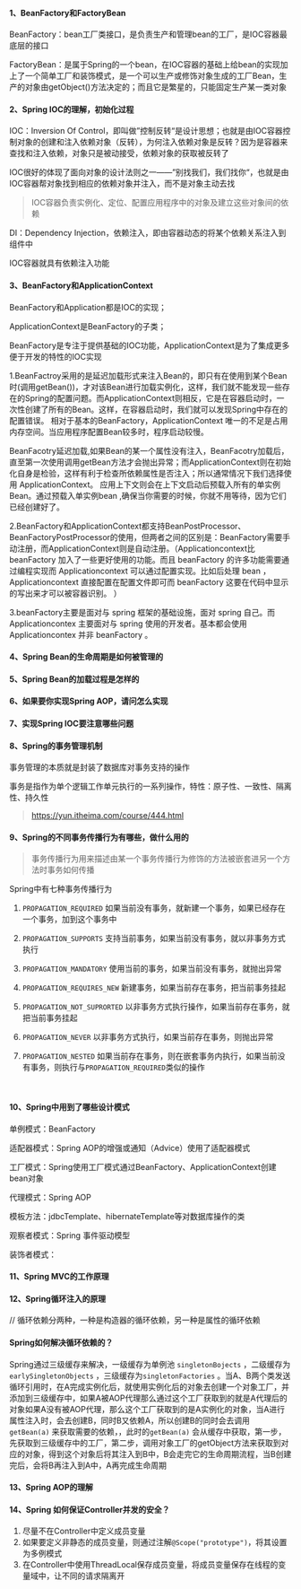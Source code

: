#### 1、BeanFactory和FactoryBean



BeanFactory：bean工厂类接口，是负责生产和管理bean的工厂，是IOC容器最底层的接口



FactoryBean：是属于Spring的一个bean，在IOC容器的基础上给bean的实现加上了一个简单工厂和装饰模式，是一个可以生产或修饰对象生成的工厂Bean，生产的对象由getObject()方法决定的；而且它是繁星的，只能固定生产某一类对象



#### 2、Spring IOC的理解，初始化过程

IOC：Inversion Of Control，即叫做”控制反转“是设计思想；也就是由IOC容器控制对象的创建和注入依赖对象（反转），为何注入依赖对象是反转？因为是容器来查找和注入依赖，对象只是被动接受，依赖对象的获取被反转了

IOC很好的体现了面向对象的设计法则之一——”别找我们，我们找你“，也就是由IOC容器帮对象找到相应的依赖对象并注入，而不是对象主动去找

> IOC容器负责实例化、定位、配置应用程序中的对象及建立这些对象间的依赖



DI：Dependency Injection，依赖注入，即由容器动态的将某个依赖关系注入到组件中

IOC容器就具有依赖注入功能



#### 3、BeanFactory和ApplicationContext

BeanFactory和Application都是IOC的实现；

ApplicationContext是BeanFactory的子类；

BeanFactory是专注于提供基础的IOC功能，ApplicationContext是为了集成更多便于开发的特性的IOC实现



1.BeanFactroy采用的是延迟加载形式来注入Bean的，即只有在使用到某个Bean时(调用getBean())，才对该Bean进行加载实例化，这样，我们就不能发现一些存在的Spring的配置问题。而ApplicationContext则相反，它是在容器启动时，一次性创建了所有的Bean。这样，在容器启动时，我们就可以发现Spring中存在的配置错误。 相对于基本的BeanFactory，ApplicationContext 唯一的不足是占用内存空间。当应用程序配置Bean较多时，程序启动较慢。

BeanFacotry延迟加载,如果Bean的某一个属性没有注入，BeanFacotry加载后，直至第一次使用调用getBean方法才会抛出异常；而ApplicationContext则在初始化自身是检验，这样有利于检查所依赖属性是否注入；所以通常情况下我们选择使用 ApplicationContext。
应用上下文则会在上下文启动后预载入所有的单实例Bean。通过预载入单实例bean ,确保当你需要的时候，你就不用等待，因为它们已经创建好了。

2.BeanFactory和ApplicationContext都支持BeanPostProcessor、BeanFactoryPostProcessor的使用，但两者之间的区别是：BeanFactory需要手动注册，而ApplicationContext则是自动注册。（Applicationcontext比 beanFactory 加入了一些更好使用的功能。而且 beanFactory 的许多功能需要通过编程实现而 Applicationcontext 可以通过配置实现。比如后处理 bean ， Applicationcontext 直接配置在配置文件即可而 beanFactory 这要在代码中显示的写出来才可以被容器识别。 ）

3.beanFactory主要是面对与 spring 框架的基础设施，面对 spring 自己。而 Applicationcontex 主要面对与 spring 使用的开发者。基本都会使用 Applicationcontex 并非 beanFactory 。



#### 4、Spring Bean的生命周期是如何被管理的





#### 5、Spring Bean的加载过程是怎样的



#### 6、如果要你实现Spring AOP，请问怎么实现





#### 7、实现Spring IOC要注意哪些问题



#### 8、Spring的事务管理机制

事务管理的本质就是封装了数据库对事务支持的操作

事务是指作为单个逻辑工作单元执行的一系列操作，特性：原子性、一致性、隔离性、持久性



> https://yun.itheima.com/course/444.html



#### 9、Spring的不同事务传播行为有哪些，做什么用的

> 事务传播行为用来描述由某一个事务传播行为修饰的方法被嵌套进另一个方法时事务如何传播

Spring中有七种事务传播行为

1. `PROPAGATION_REQUIRED`	如果当前没有事务，就新建一个事务，如果已经存在一个事务，加到这个事务中

2. `PROPAGATION_SUPPORTS`	支持当前事务，如果当前没有事务，就以非事务方式执行

3. `PROPAGATION_MANDATORY`	使用当前的事务，如果当前没有事务，就抛出异常

4. `PROPAGATION_REQUIRES_NEW`	新建事务，如果当前存在事务，把当前事务挂起

5. `PROPAGATION_NOT_SUPRORTED`	以非事务方式执行操作，如果当前存在事务，就把当前事务挂起

6. `PROPAGATION_NEVER`	以非事务方式执行，如果当前存在事务，则抛出异常

7. `PROPAGATION_NESTED`	如果当前存在事务，则在嵌套事务内执行，如果当前没有事务，则执行与`PROPAGATION_REQUIRED`类似的操作

​		  

#### 10、Spring中用到了哪些设计模式

单例模式：BeanFactory



适配器模式：Spring AOP的增强或通知（Advice）使用了适配器模式

工厂模式：Spring使用工厂模式通过BeanFactory、ApplicationContext创建bean对象

代理模式：Spring AOP

模板方法：jdbcTemplate、hibernateTemplate等对数据库操作的类

观察者模式：Spring 事件驱动模型

装饰者模式：





#### 11、Spring MVC的工作原理





#### 12、Spring循环注入的原理

// 循环依赖分两种，一种是构造器的循环依赖，另一种是属性的循环依赖



#### Spring如何解决循环依赖的？

Spring通过三级缓存来解决，一级缓存为单例池 `singletonBojects` ，二级缓存为 `earlySingletonObjects` ，三级缓存为`singletonFactories` 。当A、B两个类发送循环引用时，在A完成实例化后，就使用实例化后的对象去创建一个对象工厂，并添加到三级缓存中，如果A被AOP代理那么通过这个工厂获取到的就是A代理后的对象如果A没有被AOP代理，那么这个工厂获取到的是A实例化的对象，当A进行属性注入时，会去创建B，同时B又依赖A，所以创建B的同时会去调用 `getBean(a)` 来获取需要的依赖，，此时的`getBean(a)` 会从缓存中获取，第一步，先获取到三级缓存中的工厂，第二步，调用对象工厂的getObject方法来获取到对应的对象，得到这个对象后将其注入到B中，B会走完它的生命周期流程，当B创建完后，会将B再注入到A中，A再完成生命周期



#### 13、Spring AOP的理解





#### 14、Spring 如何保证Controller并发的安全？

1. 尽量不在Controller中定义成员变量
2. 如果要定义非静态的成员变量，则通过注解`@Scope("prototype")`，将其设置为多例模式
3. 在Controller中使用ThreadLocal保存成员变量，将成员变量保存在线程的变量域中，让不同的请求隔离开























































